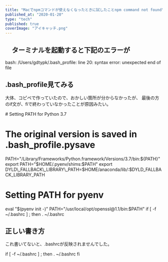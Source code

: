 ```yaml
---
title: "Macでnpmコマンドが使えなくなったときに試したことnpm command not found"
published_at: "2020-01-20"
type: "tech"
published: true
coverImage: "アイキャッチ.png"
---
```


## 　ターミナルを起動すると下記のエラーが

bash: /Users/gdtypk/.bash\_profile: line 20: syntax error: unexpected end of file

## .bash\_profile見てみる

大体、コピペで作っていたので、おかしい箇所が分からなかったが、 最後の方のif文が、fiで終わっていなかったことが原因みたい。

\# Setting PATH for Python 3.7
# The original version is saved in .bash\_profile.pysave
PATH="/Library/Frameworks/Python.framework/Versions/3.7/bin:${PATH}"
export PATH="$HOME/.pyenv/shims:$PATH"
export DYLD\_FALLBACK\_LIBRARY\_PATH=$HOME/anaconda/lib/:$DYLD\_FALLBACK\_LIBRARY\_PATH
# Setting PATH for pyenv
eval "$(pyenv init -)"
PATH="/usr/local/opt/openssl@1.1/bin:$PATH"
if \[ -f ~/.bashrc \] ; then
. ~/.bashrc

## 正しい書き方

これ書いてないと、.bashrcが反映されませんでした。

if \[ -f ~/.bashrc \] ; then
. ~/.bashrc
fi
